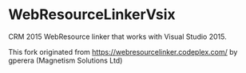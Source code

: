 # WebResourceLinkerVsix
CRM 2015 WebResource linker that works with Visual Studio 2015.

This fork originated from https://webresourcelinker.codeplex.com/ by gperera (Magnetism Solutions Ltd)


